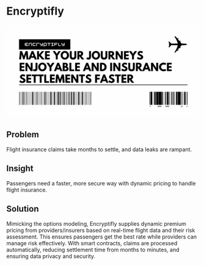 # Encryptifly

![encryptifly banner](assets/encryp.png)
## Problem
Flight insurance claims take months to settle, and data leaks are rampant.

## Insight
Passengers need a faster, more secure way with dynamic pricing to handle flight insurance.

## Solution
Mimicking the options modeling, Encryptifly supplies dynamic premium pricing from providers/insurers based on real-time flight data and their risk assessment. This ensures passengers get the best rate while providers can manage risk effectively. With smart contracts, claims are processed automatically, reducing settlement time from months to minutes, and ensuring data privacy and security.